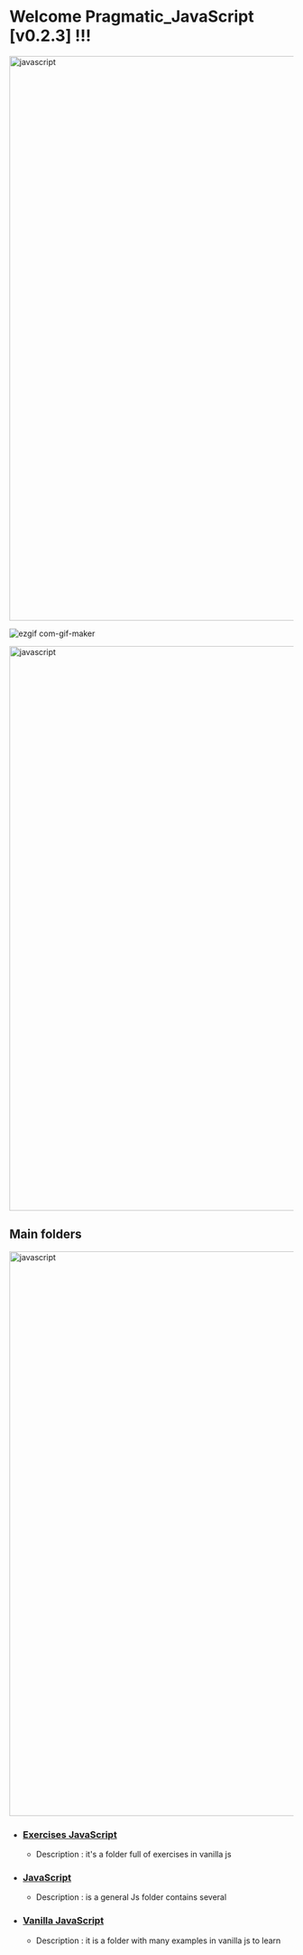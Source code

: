 # Welcome Pragmatic_JavaScript [v0.2.3] !!! 
<img align="center" src="https://user-images.githubusercontent.com/73097560/115834477-dbab4500-a447-11eb-908a-139a6edaec5c.gif" alt="javascript" width="1000"/>

![ezgif com-gif-maker](https://miro.medium.com/max/3200/1*OF0xEMkWBv-69zvmNs6RDQ.gif)

<img align="center" src="https://user-images.githubusercontent.com/73097560/115834477-dbab4500-a447-11eb-908a-139a6edaec5c.gif" alt="javascript" width="1000"/>

## Main folders
<img align="center" src="https://user-images.githubusercontent.com/73097560/115834477-dbab4500-a447-11eb-908a-139a6edaec5c.gif" alt="javascript" width="1000"/>

+ ### [Exercises JavaScript](https://github.com/Zelechos/Pragmatic_JavaScript/tree/master/Exercises%20JavaScript)
    - Description : it's a folder full of exercises in vanilla js

+ ### [JavaScript](https://github.com/Zelechos/Pragmatic_JavaScript/tree/master/JavaScript)
    - Description : is a general Js folder contains several 
    
+ ### [Vanilla JavaScript](https://github.com/Zelechos/Pragmatic_JavaScript/tree/master/Vanilla%20JavaScript)
    - Description : it is a folder with many examples in vanilla js to learn 
